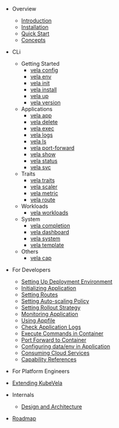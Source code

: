 - Overview
  - [Introduction](/en/README.md)
  - [Installation](/en/install.md)
  - [Quick Start](/en/quick-start.md)
  - [Concepts](/en/concepts.md)

- CLi
  - Getting Started
    - [vela config](/en/cli/vela_config.md)
    - [vela env](/en/cli/vela_env.md)
    - [vela init](/en/cli/vela_init.md)
    - [vela install](/en/cli/vela_install.md)
    - [vela up](/en/cli/vela_up.md)
    - [vela version](/en/cli/vela_version.md)
  - Applications
    - [vela app](/en/cli/vela_app.md)
    - [vela delete](/en/cli/vela_delete.md)
    - [vela exec](/en/cli/vela_exec.md)
    - [vela logs](/en/cli/vela_logs.md)
    - [vela ls](/en/cli/vela_ls.md)
    - [vela port-forward](/en/cli/vela_port-forward.md)
    - [vela show](/en/cli/vela_show.md)
    - [vela status](/en/cli/vela_status.md)
    - [vela svc](/en/cli/vela_svc.md)
  - Traits
    - [vela traits](/en/cli/vela_traits.md)
    - [vela scaler](/en/cli/vela_scaler.md)
    - [vela metric](/en/cli/vela_metric.md)
    - [vela route](/en/cli/vela_route.md)
  - Workloads
    - [vela workloads](/en/cli/vela_workloads.md)
  - System
    - [vela completion](/en/cli/vela_completion.md)
    - [vela dashboard](/en/cli/vela_dashboard.md)
    - [vela system](/en/cli/vela_system.md)
    - [vela template](/en/cli/vela_template.md)
  - Others
    - [vela cap](/en/cli/vela_cap.md)

- For Developers
  - [Setting Up Deployment Environment](/en/developers/config-enviroments.md)
  - [Initializing Application](/en/developers/app-init.md)
  - [Setting Routes](/en/developers/set-route.md)
  - [Setting Auto-scaling Policy](/en/developers/set-autoscale.md)
  - [Setting Rollout Strategy](/en/developers/set-rollout.md)
  - [Monitoring Application](/en/developers/set-metrics.md)
  - [Using Appfile](/en/developers/devex/appfile.md)
  - [Check Application Logs](/en/developers/check-logs.md)
  - [Execute Commands in Container](/en/developers/exec-cmd.md)
  - [Port Forward to Container](/en/developers/port-forward.md)
  - [Configuring data/env in Application](/en/developers/config-app.md)
  - [Consuming Cloud Services](/en/developers/cloud-service.md)
  - [Capability References](/en/developers/references/README.md)

- For Platform Engineers
 - [Extending KubeVela](/en/platform-engineers/extending-kubevela.md)

- Internals
  - [Design and Architecture](/en/design.md)

- [Roadmap](/en/roadmap.md)
